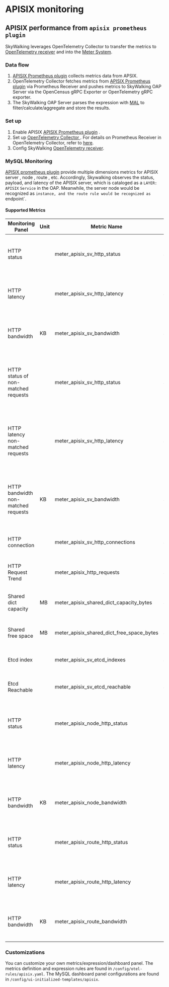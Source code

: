 # APISIX monitoring
## APISIX  performance from `apisix prometheus plugin`
SkyWalking leverages OpenTelemetry Collector to transfer the metrics to
[OpenTelemetry receiver](opentelemetry-receiver.md) and into the [Meter System](./../../concepts-and-designs/meter.md).

### Data flow
1. [APISIX Prometheus plugin](https://apisix.apache.org/docs/apisix/plugins/prometheus/) collects metrics data from APSIX.
2. OpenTelemetry Collector fetches metrics from [APISIX Prometheus plugin](https://apisix.apache.org/docs/apisix/plugins/prometheus/) via Prometheus Receiver and pushes metrics to SkyWalking OAP Server via the OpenCensus gRPC Exporter or OpenTelemetry gRPC exporter.
3. The SkyWalking OAP Server parses the expression with [MAL](../../concepts-and-designs/mal.md) to filter/calculate/aggregate and store the results.

### Set up
1. Enable APISIX [APISIX Prometheus plugin](https://apisix.apache.org/docs/apisix/plugins/prometheus/) .
2. Set up [OpenTelemetry Collector ](https://opentelemetry.io/docs/collector/getting-started/#docker). For details on Prometheus Receiver in OpenTelemetry Collector, refer to [here](../../../../test/e2e-v2/cases/apisix/otel-collector/otel-collector-config.yaml).
3. Config SkyWalking [OpenTelemetry receiver](opentelemetry-receiver.md).

### MySQL Monitoring
[APISIX prometheus plugin](https://apisix.apache.org/docs/apisix/plugins/prometheus/) provide multiple dimensions metrics for APISIX server , node , route , etc. 
Accordingly, Skywalking observes the status, payload, and latency of the APISIX server, which is cataloged as a `LAYER: APISIX` `Service` in the OAP. Meanwhile, the server node would be recognized as `instance, and the route rule would be recognized as `endpoint`.

#### Supported Metrics 
| Monitoring Panel | Unit | Metric Name |Catalog | Description | Data Source |
|-----|------|-----|-----|-----|-----|
|HTTP status  |  | meter_apisix_sv_http_status |Service | The increment rate of the status of HTTP requests| APISIX Prometheus plugin|
|HTTP latency |  | meter_apisix_sv_http_latency |Service | The increment rate of the latency of HTTP requests| APISIX Prometheus plugin|
|HTTP bandwidth  | KB | meter_apisix_sv_bandwidth |Service | The increment rate of the bandwidth of HTTP requests| APISIX Prometheus plugin|
|HTTP status of non-matched requests  |  | meter_apisix_sv_http_status |Service | The increment rate of the status of HTTP requests, which don't match any route| APISIX Prometheus plugin|
|HTTP latency non-matched requests |  | meter_apisix_sv_http_latency |Service | The increment rate of the latency of HTTP requests, which don't match any route| APISIX Prometheus plugin|
|HTTP bandwidth non-matched requests  | KB | meter_apisix_sv_bandwidth |Service | The increment rate of the bandwidth of HTTP requests ,which don't match any route| APISIX Prometheus plugin|
|HTTP connection |  | meter_apisix_sv_http_connections |Service | The avg number of the connections | APISIX Prometheus plugin|
|HTTP Request Trend  |  | meter_apisix_http_requests |Service | The increment rate of HTTP requests | APISIX Prometheus plugin|
|Shared dict capacity | MB  | meter_apisix_shared_dict_capacity_bytes |Service | The avg capacity of shared dict capacity | APISIX Prometheus plugin|
|Shared free space| MB  | meter_apisix_shared_dict_free_space_bytes |Service | The avg free space of shared dict capacity | APISIX Prometheus plugin|
|Etcd index|   | meter_apisix_sv_etcd_indexes |Service | Etcd modify index for APISIX keys | APISIX Prometheus plugin|
|Etcd Reachable|   | meter_apisix_sv_etcd_reachable |Service | Etcd Reachable , See [APISIX Prometheus plugin](https://apisix.apache.org/docs/apisix/plugins/prometheus/)| APISIX Prometheus plugin|
|HTTP status  |  | meter_apisix_node_http_status |Instance | The increment rate of the status of HTTP requests | APISIX Prometheus plugin|
|HTTP latency |  | meter_apisix_node_http_latency |Instance | The increment rate of the latency of HTTP requests | APISIX Prometheus plugin|
|HTTP bandwidth  | KB | meter_apisix_node_bandwidth |Endpoint | The increment rate of the bandwidth of HTTP requests | APISIX Prometheus plugin|
|HTTP status  |  | meter_apisix_route_http_status |Endpoint | The increment rate of the status of HTTP requests| APISIX Prometheus plugin|
|HTTP latency |  | meter_apisix_route_http_latency |Endpoint | The increment rate of the latency of HTTP requests| APISIX Prometheus plugin|
|HTTP bandwidth  | KB | meter_apisix_route_bandwidth |Endpoint | The increment rate of the bandwidth of HTTP requests| APISIX Prometheus plugin|

### Customizations
You can customize your own metrics/expression/dashboard panel.
The metrics definition and expression rules are found in `/config/otel-rules/apisix.yaml`.
The MySQL dashboard panel configurations are found in `/config/ui-initialized-templates/apisix`.
